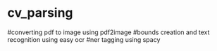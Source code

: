 # cv_parsing
#converting pdf to image using pdf2image
#bounds creation and text recognition using easy ocr
#ner tagging using spacy
